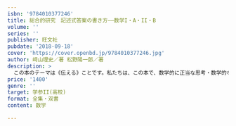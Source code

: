 ```yaml
---
isbn: '9784010377246'
title: 総合的研究　記述式答案の書き方――数学I・A・II・B
volume: ''
series: ''
publisher: 旺文社
pubdate: '2018-09-18'
cover: 'https://cover.openbd.jp/9784010377246.jpg'
author: 﨑山理史／著 松野陽一郎／著
description: >
  この本のテーマは《伝える》ことです。私たちは、この本で、数学的に正当な思考・数学的な事実を、どうすれば文章にして他者に伝えられるか、懸命に説明しています。ちょっとした言葉づかい、論理的な説明の順序、条件と命題の違いの意識、いろいろな文字の立場の理解･････きっと、読者の皆さんの考えを読み手に《伝える》ために、すぐ役立つはずです。（中略）数学の答案作りとは、自分と読み手のあいだに小さいながらも数学の世界を築く作業です（抽象的な言い方ですが、数学的に正しい主張とは、常に完結した、バランスの取れた小宇宙です）。自分の知性と読み手の知性、双方を信頼し、両者の思考をつなぎ、そこに確固たる数学的結論を創造する。この営みは、多くの中高生が考えているより、ずっとやりがいのあるものです。この本を手に取られたあなたが、この本を通じて答案作成の方法を知り、そのたのしみに触れていただけることを祈ります。それでは、《伝える》レッスンをはじめましょう！　まえがきより
price: '1400'
genre: ''
target: 学参II(高校)
format: 全集・双書
content: 数学

---
```

